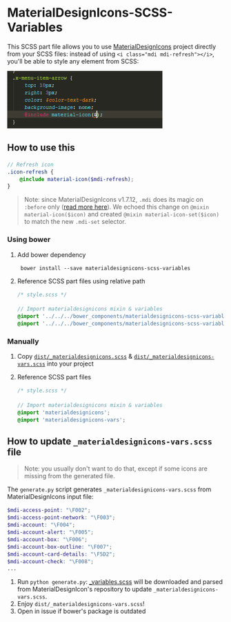 # MaterialDesignIcons-SCSS-Variables
This SCSS part file allows you to use [MaterialDesignIcons](https://github.com/Templarian/MaterialDesign)
project directly from your SCSS files: instead of using `<i class="mdi mdi-refresh"></i>`, you'll be able to style any
element from SCSS:

![MaterialDesignIcons-SCSS-Variables](doc/screenshot.gif)

## How to use this

```scss
// Refresh icon
.icon-refresh {
    @include material-icon($mdi-refresh);
}
```

> Note: since MaterialDesignIcons v1.7.12, `.mdi` does its magic on `:before` only ([read more here](https://github.com/Templarian/MaterialDesign/issues/1258)).
 We echoed this change on `@mixin material-icon($icon)` and created `@mixin material-icon-set($icon)` to match the new `.mdi-set` selector.


### Using bower
1. Add bower dependency

        bower install --save materialdesignicons-scss-variables

2. Reference SCSS part files using relative path

    ```scss
    /* style.scss */

    // Import materialdesignicons mixin & variables
    @import '../../../bower_components/materialdesignicons-scss-variables/dist/materialdesignicons';
    @import '../../../bower_components/materialdesignicons-scss-variables/dist/materialdesignicons-vars';
    ```

### Manually
1. Copy [`dist/_materialdesignicons.scss`](https://raw.githubusercontent.com/chteuchteu/MaterialDesignIcons-SCSS-Variables/master/dist/_materialdesignicons.scss)
    & [`dist/_materialdesignicons-vars.scss`](https://raw.githubusercontent.com/chteuchteu/MaterialDesignIcons-SCSS-Variables/master/dist/_materialdesignicons-vars.scss)
    into your project

2. Reference SCSS part files

    ```scss
    /* style.scss */

    // Import materialdesignicons mixin & variables
    @import 'materialdesignicons';
    @import 'materialdesignicons-vars';
    ```

## How to update `_materialdesignicons-vars.scss` file

> Note: you usually don't want to do that, except if some icons are missing from the generated file.

The `generate.py` script generates `_materialdesignicons-vars.scss` from MaterialDesignIcons input file:

```scss
$mdi-access-point: "\F002";
$mdi-access-point-network: "\F003";
$mdi-account: "\F004";
$mdi-account-alert: "\F005";
$mdi-account-box: "\F006";
$mdi-account-box-outline: "\F007";
$mdi-account-card-details: "\F5D2";
$mdi-account-check: "\F008";
...
```

1. Run `python generate.py`: [_variables.scss](https://raw.githubusercontent.com/Templarian/MaterialDesign-Webfont/master/scss/_variables.scss)
will be downloaded and parsed from MaterialDesignIcon's repository to update `_materialdesignicons-vars.scss`.
2. Enjoy `dist/_materialdesignicons-vars.scss`!
3. Open in issue if bower's package is outdated

